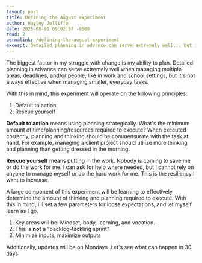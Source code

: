 ```yaml
---
layout: post
title: Defining the August experiment
author: Hayley Jolliffe
date: 2025-08-01 09:02:57 -0500
read: 2
permalink: /defining-the-august-experiment
excerpt: Detailed planning in advance can serve extremely well... but it's not always effective.
---
```

The biggest factor in my struggle with change is my ability to plan. Detailed planning in advance can serve extremely well when managing multiple areas, deadlines, and/or people, like in work and school settings, but it's not always effective when managing smaller, everyday tasks.

With this in mind, this experiment will operate on the following principles:

1. Default to action
2. Rescue yourself

**Default to action** means using planning strategically. What's the minimum amount of time/planning/resources required to execute? When executed correctly, planning and thinking should be commensurate with the task at hand. For example, managing a client project should utilize more thinking and planning than getting dressed in the morning.

**Rescue yourself** means putting in the work. Nobody is coming to save me or do the work for me. I can ask for help where needed, but I cannot rely on anyone to manage myself or do the hard work for me. This is the resiliency I want to increase.

A large component of this experiment will be learning to effectively determine the amount of thinking and planning required to execute. With this in mind, I'll set a few parameters for loose expectations, and let myself learn as I go.

1. Key areas will be: Mindset, body, learning, and vocation.
2. This is **not** a "backlog-tackling sprint"
3. Minimize inputs, maximize outputs

Additionally, updates will be on Mondays. Let's see what can happen in 30 days.